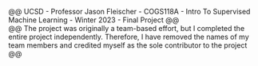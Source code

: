 @@ UCSD - Professor Jason Fleischer - COGS118A - Intro To Supervised Machine Learning - Winter 2023 - Final Project @@<br>
@@ The project was originally a team-based effort, but I completed the entire project independently. Therefore, I have removed the names of my team members and credited myself as the sole contributor to the project @@
